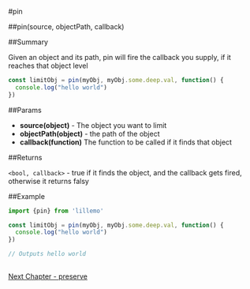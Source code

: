 #pin

##pin(source, objectPath, callback)

##Summary

Given an object and its path, pin will fire the callback you supply, if it reaches that object level

```js
const limitObj = pin(myObj, myObj.some.deep.val, function() {
  console.log("hello world")
})

```

##Params

* **source(object)** - The object you want to limit
* **objectPath(object)** - the path of the object
* **callback(function)** The function to be called if it finds that object

##Returns

`<bool, callback>` - true if it finds the object, and the callback gets fired, otherwise it returns falsy

##Example

```js
import {pin} from 'lillemo'

const limitObj = pin(myObj, myObj.some.deep.val, function() {
  console.log("hello world")
})

// Outputs hello world
  
```
[Next Chapter - preserve](https://github.com/ev1stensberg/lillemo/blob/master/documentation/API/preserve.md)
